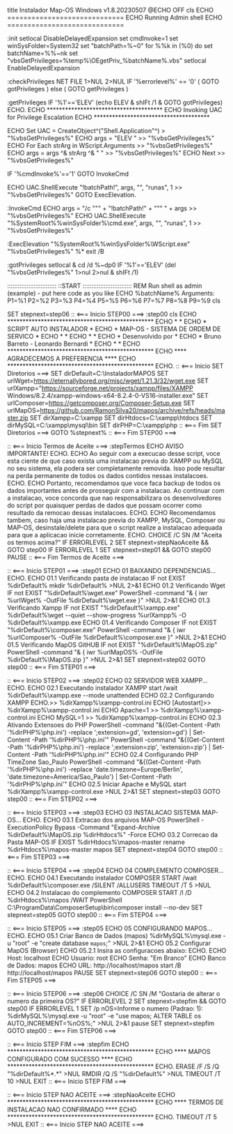 title Instalador Map-OS Windows v1.8.20230507
@ECHO OFF
cls
ECHO =============================
ECHO Running Admin shell
ECHO =============================

:init
setlocal DisableDelayedExpansion
set cmdInvoke=1
set winSysFolder=System32
set "batchPath=%~0"
for %%k in (%0) do set batchName=%%~nk
set "vbsGetPrivileges=%temp%\OEgetPriv_%batchName%.vbs"
setlocal EnableDelayedExpansion

:checkPrivileges
NET FILE 1>NUL 2>NUL
IF '%errorlevel%' == '0' ( GOTO gotPrivileges ) else ( GOTO getPrivileges )

:getPrivileges
IF '%1'=='ELEV' (echo ELEV & shIFt /1 & GOTO gotPrivileges)
ECHO.
ECHO **************************************
ECHO Invoking UAC for Privilege Escalation
ECHO **************************************

ECHO Set UAC = CreateObject^("Shell.Application"^) > "%vbsGetPrivileges%"
ECHO args = "ELEV " >> "%vbsGetPrivileges%"
ECHO For Each strArg in WScript.Arguments >> "%vbsGetPrivileges%"
ECHO args = args ^& strArg ^& " "  >> "%vbsGetPrivileges%"
ECHO Next >> "%vbsGetPrivileges%"

IF '%cmdInvoke%'=='1' GOTO InvokeCmd 

ECHO UAC.ShellExecute "!batchPath!", args, "", "runas", 1 >> "%vbsGetPrivileges%"
GOTO ExecElevation.

:InvokeCmd
ECHO args = "/c """ + "!batchPath!" + """ " + args >> "%vbsGetPrivileges%"
ECHO UAC.ShellExecute "%SystemRoot%\%winSysFolder%\cmd.exe", args, "", "runas", 1 >> "%vbsGetPrivileges%"

:ExecElevation
"%SystemRoot%\%winSysFolder%\WScript.exe" "%vbsGetPrivileges%" %*
exit /B

:gotPrivileges
setlocal & cd /d %~dp0
IF '%1'=='ELEV' (del "%vbsGetPrivileges%" 1>nul 2>nul  &  shIFt /1)

::::::::::::::::::::::::::::
::START
::::::::::::::::::::::::::::
REM Run shell as admin (example) - put here code as you like
ECHO %batchName% Arguments: P1=%1 P2=%2 P3=%3 P4=%4 P5=%5 P6=%6 P7=%7 P8=%8 P9=%9
cls

SET stepnext=step06
:: <=== Inicio STEP00 ===>
:step00
cls
ECHO  ************************************************
ECHO  *                                              *
ECHO  *           SCRIPT AUTO INSTALADOR             *
ECHO  *    MAP-OS - SISTEMA DE ORDEM DE SERVICO      *
ECHO  *                                              *
ECHO  *                                              *
ECHO  *              Desenvolvido por                *
ECHO  *      Bruno Barreto - Leonardo Bernardi       *
ECHO  *                                              *
ECHO  ************************************************
ECHO  ****       AGRADECEMOS A PREFERENCIA        ****
ECHO  ************************************************
ECHO.
:: <=== Inicio SET Diretorios ===>
SET dirDefault=C:\InstaladorMAPOS
SET urlWget=https://eternallybored.org/misc/wget/1.21.3/32/wget.exe
SET urlXampp="https://sourceforge.net/projects/xampp/files/XAMPP Windows/8.2.4/xampp-windows-x64-8.2.4-0-VS16-installer.exe"
SET urlComposer=https://getcomposer.org/Composer-Setup.exe
SET urlMapOS=https://github.com/RamonSilva20/mapos/archive/refs/heads/master.zip
SET dirXampp=C:\xampp
SET dirHtdocs=C:\xampp\htdocs
SET dirMySQL=C:\xampp\mysql\bin
SET dirPHP=C:\xampp\php
:: <=== Fim SET Diretorios ===>
GOTO %stepnext%
:: <=== Fim STEP00 ===>

:: <=== Inicio Termos de Aceite ===>
:stepTermos
ECHO AVISO IMPORTANTE!
ECHO.
ECHO Ao seguir com a execucao desse script, voce esta ciente de que caso exista uma instalacao previa do XAMPP ou MySQL no seu sistema, ela podera ser completamente removida. Isso pode resultar na perda permanente de todos os dados contidos nessas instalacoes.
ECHO.
ECHO Portanto, recomendamos que voce faca backup de todos os dados importantes antes de prosseguir com a instalacao. Ao continuar com a instalacao, voce concorda que nao responsabilizara os desenvolvedores do script por quaisquer perdas de dados que possam ocorrer como resultado da remocao dessas instalacoes.
ECHO.
ECHO Recomendamos tambem, caso haja uma instalacao previa do XAMPP, MySQL, Composer ou MAP-OS, desinstale/delete para que o script realize a instalacao adequada para que a aplicacao inicie corretamente.
ECHO.
CHOICE /C SN /M "Aceita os termos acima?"
IF ERRORLEVEL 2 SET stepnext=stepNaoAceite && GOTO step00
IF ERRORLEVEL 1 SET stepnext=step01 && GOTO step00
PAUSE
:: <=== Fim Termos de Aceite ===>

:: <=== Inicio STEP01 ===>
:step01
ECHO 01 BAIXANDO DEPENDENCIAS...
ECHO.
ECHO 01.1 Verificando pasta de instalacao
IF not EXIST %dirDefault% mkdir %dirDefault% >NUL 2>&1
ECHO 01.2 Verificando Wget
IF not EXIST "%dirDefault%\wget.exe" PowerShell -command "& { iwr %urlWget% -OutFile %dirDefault%\wget.exe }" >NUL 2>&1
ECHO 01.3 Verificando Xampp
IF not EXIST "%dirDefault%\xampp.exe" %dirDefault%\wget --quiet --show-progress %urlXampp% -O %dirDefault%\xampp.exe
ECHO 01.4 Verificando Composer
IF not EXIST "%dirDefault%\composer.exe" PowerShell -command "& { iwr %urlComposer% -OutFile %dirDefault%\composer.exe }" >NUL 2>&1
ECHO 01.5 Verificando MapOS GitHUB
IF not EXIST "%dirDefault%\MapOS.zip" PowerShell -command "& { iwr %urlMapOS% -OutFile %dirDefault%\MapOS.zip }" >NUL 2>&1
SET stepnext=step02
GOTO step00
:: <=== Fim STEP01 ===>

:: <=== Inicio STEP02 ===>
:step02
ECHO 02 SERVIDOR WEB XAMPP...
ECHO.
ECHO 02.1 Executando instalador XAMPP
start /wait %dirDefault%\xampp.exe --mode unattended
ECHO 02.2 Configurando XAMPP
ECHO.>> %dirXampp%\xampp-control.ini
ECHO [Autostart]>> %dirXampp%\xampp-control.ini
ECHO Apache=1 >> %dirXampp%\xampp-control.ini
ECHO MySQL=1 >> %dirXampp%\xampp-control.ini
ECHO 02.3 Ativando Extensoes do PHP
PowerShell -command "&{(Get-Content -Path '%dirPHP%\php.ini') -replace ';extension=gd', 'extension=gd'} | Set-Content -Path '%dirPHP%\php.ini'"
PowerShell -command "&{(Get-Content -Path '%dirPHP%\php.ini') -replace ';extension=zip', 'extension=zip'} | Set-Content -Path '%dirPHP%\php.ini'"
ECHO 02.4 Configurando PHP TimeZone Sao_Paulo
PowerShell -command "&{(Get-Content -Path '%dirPHP%\php.ini') -replace 'date.timezone=Europe/Berlin', 'date.timezone=America/Sao_Paulo'} | Set-Content -Path '%dirPHP%\php.ini'"
ECHO 02.5 Iniciar Apache e MySQL
start %dirXampp%\xampp-control.exe >NUL 2>&1
SET stepnext=step03
GOTO step00
:: <=== Fim STEP02 ===>

:: <=== Inicio STEP03 ===>
:step03
ECHO 03 INSTALACAO SISTEMA MAP-OS...
ECHO.
ECHO 03.1 Extracao dos arquivos MAP-OS
PowerShell -ExecutionPolicy Bypass -Command "Expand-Archive %dirDefault%\MapOS.zip %dirHtdocs%" -Force
ECHO 03.2 Correcao da Pasta MAP-OS
IF EXIST %dirHtdocs%\mapos-master rename %dirHtdocs%\mapos-master mapos
SET stepnext=step04
GOTO step00
:: <=== Fim STEP03 ===>

:: <=== Inicio STEP04 ===>
:step04
ECHO 04 COMPLEMENTO COMPOSER...
ECHO.
ECHO 04.1 Executando instalador COMPOSER
START /wait %dirDefault%\composer.exe /SILENT /ALLUSERS
TIMEOUT /T 5 >NUL
ECHO 04.2 Instalacao do complemento COMPOSER
START /I /D %dirHtdocs%\mapos /WAIT PowerShell C:\ProgramData\ComposerSetup\bin\composer install --no-dev
SET stepnext=step05
GOTO step00
:: <=== Fim STEP04 ===>

:: <=== Inicio STEP05 ===>
:step05
ECHO 05 CONFIGURANDO MAPOS...
ECHO.
ECHO 05.1 Criar Banco de Dados (mapos)
%dirMySQL%\mysql.exe -u "root" -e "create database `mapos`;" >NUL 2>&1
ECHO 05.2 Configurar MapOS (Browser)
ECHO 05.2.1 Insira as configuracoes abaixo:
ECHO.
ECHO Host: localhost
ECHO Usuario: root
ECHO Senha: "Em Branco"
ECHO Banco de Dados: mapos
ECHO URL: http://localhost/mapos
start /B http://localhost/mapos
PAUSE
SET stepnext=step06
GOTO step00
:: <=== Fim STEP05 ===>

:: <=== Inicio STEP06 ===>
:step06
CHOICE /C SN /M "Gostaria de alterar o numero da primeira OS?"
IF ERRORLEVEL 2 SET stepnext=stepfim && GOTO step00
IF ERRORLEVEL 1 SET /p nOS=Informe o numero (Padrao: 1): 
%dirMySQL%\mysql.exe -u "root" -e "use mapos; ALTER TABLE os AUTO_INCREMENT=%nOS%;" >NUL 2>&1
pause
SET stepnext=stepfim
GOTO step00
:: <=== Fim STEP06 ===>

:: <=== Inicio STEP FIM ===>
:stepfim
ECHO  ************************************************
ECHO  ****    MAPOS CONFIGURADO COM SUCESSO       ****
ECHO  ************************************************
ECHO.
ERASE /F /S /Q "%dirDefault%\*.*" >NUL
RMDIR /Q /S "%dirDefault%\" >NUL
TIMEOUT /T 10 >NUL
EXIT
:: <=== Inicio STEP FIM ===>

:: <=== Inicio STEP NAO ACEITE ===>
:stepNaoAceite
ECHO  ************************************************
ECHO  ****  TERMOS DE INSTALACAO NAO CONFIRMADO   ****
ECHO  ************************************************
ECHO.
TIMEOUT /T 5 >NUL
EXIT
:: <=== Inicio STEP NAO ACEITE ===>